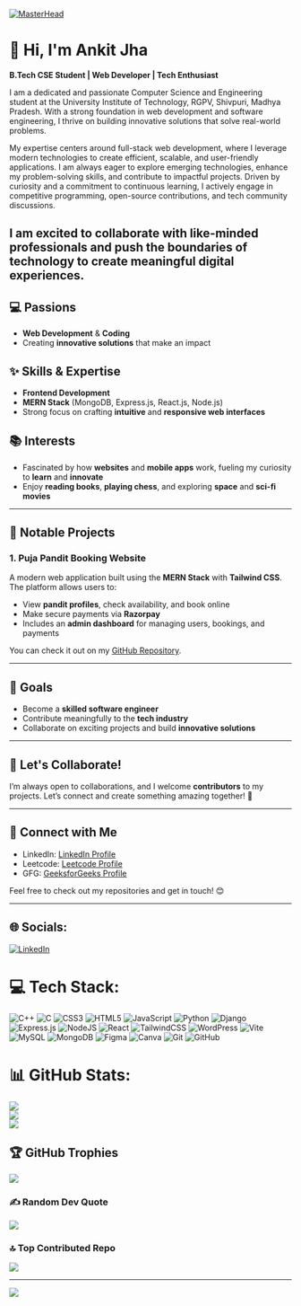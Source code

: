 [![MasterHead](https://firebasestorage.googleapis.com/v0/b/flexi-coding.appspot.com/o/dempgi7-520f8d5f-63d4-4453-8822-dbc149ae27f8.gif?alt=media&token=91c0c7b2-93c3-4029-b011-1a8703c5730d)](https://rishavchanda.io)
# 👋 **Hi, I'm Ankit Jha**  

**B.Tech CSE Student | Web Developer | Tech Enthusiast**

I am a dedicated and passionate Computer Science and Engineering student at the University Institute of Technology, RGPV, Shivpuri, Madhya Pradesh. With a strong foundation in web development and software engineering, I thrive on building innovative solutions that solve real-world problems.

My expertise centers around full-stack web development, where I leverage modern technologies to create efficient, scalable, and user-friendly applications. I am always eager to explore emerging technologies, enhance my problem-solving skills, and contribute to impactful projects. Driven by curiosity and a commitment to continuous learning, I actively engage in competitive programming, open-source contributions, and tech community discussions.

I am excited to collaborate with like-minded professionals and push the boundaries of technology to create meaningful digital experiences.
---

## 💻 **Passions**  
- **Web Development** & **Coding**  
- Creating **innovative solutions** that make an impact  

## ✨ **Skills & Expertise**  
- **Frontend Development**  
- **MERN Stack** (MongoDB, Express.js, React.js, Node.js)  
- Strong focus on crafting **intuitive** and **responsive web interfaces**  

## 📚 **Interests**  
- Fascinated by how **websites** and **mobile apps** work, fueling my curiosity to **learn** and **innovate**  
- Enjoy **reading books**, **playing chess**, and exploring **space** and **sci-fi movies**  

---

## 🚀 **Notable Projects**  

### 1. **Puja Pandit Booking Website**  
A modern web application built using the **MERN Stack** with **Tailwind CSS**. The platform allows users to:  
- View **pandit profiles**, check availability, and book online  
- Make secure payments via **Razorpay**  
- Includes an **admin dashboard** for managing users, bookings, and payments  

You can check it out on my [GitHub Repository](https://github.com/Ankitjha91/puja-pandit-booking-site).  

---

## 🎯 **Goals**  
- Become a **skilled software engineer**  
- Contribute meaningfully to the **tech industry**  
- Collaborate on exciting projects and build **innovative solutions**  

---

## 🤝 **Let's Collaborate!**  
I’m always open to collaborations, and I welcome **contributors** to my projects. Let’s connect and create something amazing together! 🚀  

---

## 🤝 **Connect with Me**  
- LinkedIn: [LinkedIn Profile](https://www.linkedin.com/in/ankit-j-1761a9216/)  
- Leetcode: [Leetcode Profile](https://leetcode.com/u/Ankit_jha_2003/)  
- GFG: [GeeksforGeeks Profile](https://www.geeksforgeeks.org/user/ankitjhaix7g/)  

Feel free to check out my repositories and get in touch! 😊  

---

## 🌐 Socials:
[![LinkedIn](https://img.shields.io/badge/LinkedIn-%230077B5.svg?logo=linkedin&logoColor=white)](https://www.linkedin.com/in/ankit-j-1761a9216/)  

# 💻 Tech Stack:
![C++](https://img.shields.io/badge/c++-%2300599C.svg?style=for-the-badge&logo=c%2B%2B&logoColor=white) ![C](https://img.shields.io/badge/c-%2300599C.svg?style=for-the-badge&logo=c&logoColor=white) ![CSS3](https://img.shields.io/badge/css3-%231572B6.svg?style=for-the-badge&logo=css3&logoColor=white) ![HTML5](https://img.shields.io/badge/html5-%23E34F26.svg?style=for-the-badge&logo=html5&logoColor=white) ![JavaScript](https://img.shields.io/badge/javascript-%23323330.svg?style=for-the-badge&logo=javascript&logoColor=%23F7DF1E) ![Python](https://img.shields.io/badge/python-3670A0?style=for-the-badge&logo=python&logoColor=ffdd54) ![Django](https://img.shields.io/badge/django-%23092E20.svg?style=for-the-badge&logo=django&logoColor=white) ![Express.js](https://img.shields.io/badge/express.js-%23404d59.svg?style=for-the-badge&logo=express&logoColor=%2361DAFB) ![NodeJS](https://img.shields.io/badge/node.js-6DA55F?style=for-the-badge&logo=node.js&logoColor=white) ![React](https://img.shields.io/badge/react-%2320232a.svg?style=for-the-badge&logo=react&logoColor=%2361DAFB) ![TailwindCSS](https://img.shields.io/badge/tailwindcss-%2338B2AC.svg?style=for-the-badge&logo=tailwind-css&logoColor=white) ![WordPress](https://img.shields.io/badge/WordPress-%23117AC9.svg?style=for-the-badge&logo=WordPress&logoColor=white) ![Vite](https://img.shields.io/badge/vite-%23646CFF.svg?style=for-the-badge&logo=vite&logoColor=white) ![MySQL](https://img.shields.io/badge/mysql-4479A1.svg?style=for-the-badge&logo=mysql&logoColor=white) ![MongoDB](https://img.shields.io/badge/MongoDB-%234ea94b.svg?style=for-the-badge&logo=mongodb&logoColor=white) ![Figma](https://img.shields.io/badge/figma-%23F24E1E.svg?style=for-the-badge&logo=figma&logoColor=white) ![Canva](https://img.shields.io/badge/Canva-%2300C4CC.svg?style=for-the-badge&logo=Canva&logoColor=white) ![Git](https://img.shields.io/badge/git-%23F05033.svg?style=for-the-badge&logo=git&logoColor=white) ![GitHub](https://img.shields.io/badge/github-%23121011.svg?style=for-the-badge&logo=github&logoColor=white)

# 📊 GitHub Stats:
![](https://github-readme-stats.vercel.app/api?username=Ankitjha91&theme=dark&hide_border=false&include_all_commits=true&count_private=false)<br/>
![](https://github-readme-streak-stats.herokuapp.com/?user=Ankitjha91&theme=dark&hide_border=false)<br/>
![](https://github-readme-stats.vercel.app/api/top-langs/?username=Ankitjha91&theme=dark&hide_border=false&include_all_commits=true&count_private=false&layout=compact)

## 🏆 GitHub Trophies
![](https://github-profile-trophy.vercel.app/?username=Ankitjha91&theme=radical&no-frame=false&no-bg=false&margin-w=4)

### ✍️ Random Dev Quote
![](https://quotes-github-readme.vercel.app/api?type=horizontal&theme=radical)

### 🔝 Top Contributed Repo
![](https://github-contributor-stats.vercel.app/api?username=Ankitjha91&limit=5&theme=merko&combine_all_yearly_contributions=true)

---
[![](https://visitcount.itsvg.in/api?id=Ankitjha91&icon=0&color=0)](https://visitcount.itsvg.in)

